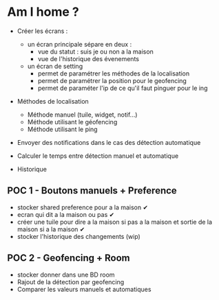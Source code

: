 # Am I home ?

- Créer les écrans :
    - un écran principale sépare en deux :
        - vue du statut : suis je ou non a la maison
        - vue de l'historique des évenements
    - un écran de setting
        - permet de paramétrer les méthodes de la localisation
        - permet de paramétrer la position pour le geofencing    
        - permet de paraméter l'ip de ce qu'il faut pinguer pour le ing
        
- Méthodes de localisation
    - Méthode manuel (tuile, widget, notif...) 
    - Méthode utilisant le géofencing
    - Méthode utilisant le ping
    
- Envoyer des notifications dans le cas des détection automatique
- Calculer le temps entre détection manuel et automatique
- Historique


## POC 1 - Boutons manuels + Preference

- stocker shared preference pour a la maison ✔︎
- ecran qui dit a la maison ou pas ✔︎
- créer une tuile pour dire a la maison si pas a la maison et sortie de la maison si a la maison ✔︎
- stocker l'historique des changements (wip)
    

## POC 2 - Geofencing + Room

- stocker donner dans une BD room
- Rajout de la détection par geofencing
- Comparer les valeurs manuels et automatiques

 
         